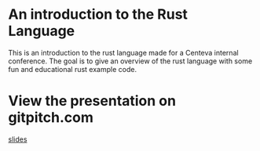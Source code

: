 # An introduction to the Rust Language

This is an introduction to the rust language made for a Centeva internal conference. The goal is to give an overview of the rust language with some fun and educational rust example code.

# View the presentation on gitpitch.com

[slides](https://gitpitch.com/danw8/rust-intro-gp)